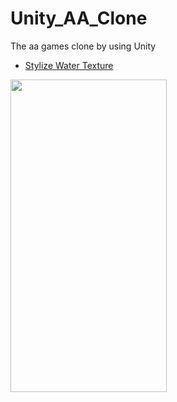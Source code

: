 # Unity_AA_Clone
The aa games clone by using Unity

- [Stylize Water Texture](https://assetstore.unity.com/packages/2d/textures-materials/water/stylize-water-texture-153577)


<img src="https://github.com/nazlicancay/Unity_AA_Clone/blob/main/Unity_Clone_aa.gif?raw=true" width="250" height="500"  />
